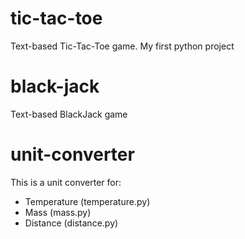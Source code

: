# tic-tac-toe

Text-based Tic-Tac-Toe game. My first python project

# black-jack

Text-based BlackJack game

# unit-converter

This is a unit converter for:

* Temperature (temperature.py)
* Mass (mass.py)
* Distance (distance.py)